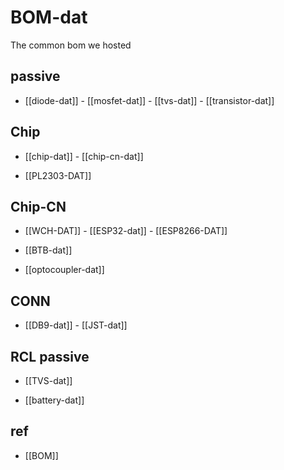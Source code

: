 

# BOM-dat

The common bom we hosted 

## passive

- [[diode-dat]] - [[mosfet-dat]] - [[tvs-dat]] - [[transistor-dat]]

## Chip 

- [[chip-dat]] - [[chip-cn-dat]]

- [[PL2303-DAT]]


## Chip-CN
- [[WCH-DAT]] - [[ESP32-dat]] - [[ESP8266-DAT]]

- [[BTB-dat]]

- [[optocoupler-dat]]



## CONN

- [[DB9-dat]] - [[JST-dat]]

## RCL passive


- [[TVS-dat]]

- [[battery-dat]]

## ref 

- [[BOM]]